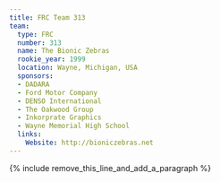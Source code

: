 ```yaml
---
title: FRC Team 313
team:
  type: FRC
  number: 313
  name: The Bionic Zebras
  rookie_year: 1999
  location: Wayne, Michigan, USA
  sponsors:
  - DADARA
  - Ford Motor Company
  - DENSO International
  - The Oakwood Group
  - Inkorprate Graphics
  - Wayne Memorial High School
  links:
    Website: http://bioniczebras.net
---
```


{% include remove_this_line_and_add_a_paragraph %}